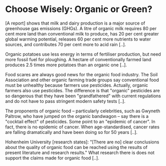 # Choose Wisely: Organic or Green?

[A report] shows that milk and dairy production is a major source of greenhouse gas emissions (GHGs). A litre of organic milk requires 80 per cent more land than conventional milk to produce, has 20 per cent greater global warming potential, releases 60 per cent more nutrients to water sources, and contributes 70 per cent more to acid rain [..].

Organic potatoes use less energy in terms of fertiliser production, but need more fossil fuel for ploughing. A hectare of conventionally farmed land produces 2.5 times more potatoes than an organic one [..].

Food scares are always good news for the organic food industry. The Soil Association and other organic farming trade groups say conventional food must be unhealthy because farmers use pesticides. Actually, organic farmers also use pesticides. The difference is that "organic" pesticides are so dangerous that they have been "grandfathered" with current regulations and do not have to pass stringent modern safety tests [..].

The proponents of organic food – particularly celebrities, such as Gwyneth Paltrow, who have jumped on the organic bandwagon – say there is a "cocktail effect" of pesticides. Some point to an "epidemic of cancer". In fact, there is no epidemic of cancer. When age-standardised, cancer rates are falling dramatically and have been doing so for 50 years [..].

Hohenheim University [research states]: "[There are no] clear conclusions about the quality of organic food can be reached using the results of present literature and research results." What research there is does not support the claims made for organic food [..].















